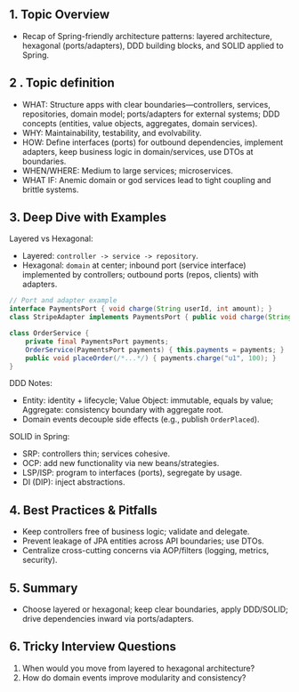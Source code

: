 ## 1. Topic Overview

- Recap of Spring-friendly architecture patterns: layered architecture, hexagonal (ports/adapters), DDD building blocks, and SOLID applied to Spring.

## 2 . Topic definition

- WHAT: Structure apps with clear boundaries—controllers, services, repositories, domain model; ports/adapters for external systems; DDD concepts (entities, value objects, aggregates, domain services).
- WHY: Maintainability, testability, and evolvability.
- HOW: Define interfaces (ports) for outbound dependencies, implement adapters, keep business logic in domain/services, use DTOs at boundaries.
- WHEN/WHERE: Medium to large services; microservices.
- WHAT IF: Anemic domain or god services lead to tight coupling and brittle systems.

## 3. Deep Dive with Examples

Layered vs Hexagonal:
- Layered: `controller -> service -> repository`.
- Hexagonal: `domain` at center; inbound port (service interface) implemented by controllers; outbound ports (repos, clients) with adapters.

```java
// Port and adapter example
interface PaymentsPort { void charge(String userId, int amount); }
class StripeAdapter implements PaymentsPort { public void charge(String userId, int amount) { /* call Stripe */ } }

class OrderService {
    private final PaymentsPort payments;
    OrderService(PaymentsPort payments) { this.payments = payments; }
    public void placeOrder(/*...*/) { payments.charge("u1", 100); }
}
```

DDD Notes:
- Entity: identity + lifecycle; Value Object: immutable, equals by value; Aggregate: consistency boundary with aggregate root.
- Domain events decouple side effects (e.g., publish `OrderPlaced`).

SOLID in Spring:
- SRP: controllers thin; services cohesive.
- OCP: add new functionality via new beans/strategies.
- LSP/ISP: program to interfaces (ports), segregate by usage.
- DI (DIP): inject abstractions.

## 4. Best Practices & Pitfalls

- Keep controllers free of business logic; validate and delegate.
- Prevent leakage of JPA entities across API boundaries; use DTOs.
- Centralize cross-cutting concerns via AOP/filters (logging, metrics, security).

## 5. Summary

- Choose layered or hexagonal; keep clear boundaries, apply DDD/SOLID; drive dependencies inward via ports/adapters.

## 6. Tricky Interview Questions

1. When would you move from layered to hexagonal architecture?
2. How do domain events improve modularity and consistency?

